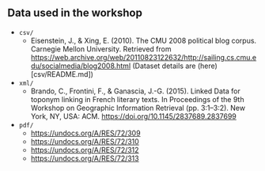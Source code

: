 ## Data used in the workshop

* `csv/`
  * Eisenstein, J., & Xing, E. (2010). The CMU 2008 political blog corpus. Carnegie Mellon University. Retrieved from https://web.archive.org/web/20110823122632/http://sailing.cs.cmu.edu/socialmedia/blog2008.html (Dataset details are  (here)[csv/README.md])
* `xml/`
  * Brando, C., Frontini, F., & Ganascia, J.-G. (2015). Linked Data for toponym linking in French literary texts. In Proceedings of the 9th Workshop on Geographic Information Retrieval (pp. 3:1–3:2). New York, NY, USA: ACM. https://doi.org/10.1145/2837689.2837699
* `pdf/`
  * https://undocs.org/A/RES/72/309
  * https://undocs.org/A/RES/72/310
  * https://undocs.org/A/RES/72/312
  * https://undocs.org/A/RES/72/313


